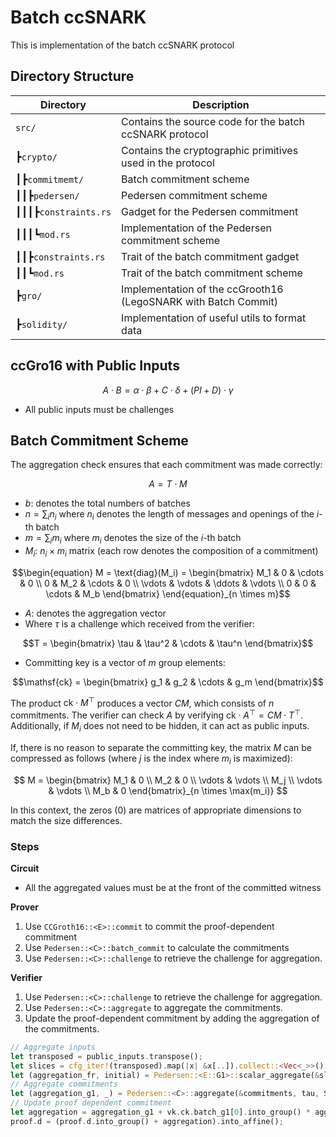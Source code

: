 # Batch ccSNARK

This is implementation of the batch ccSNARK protocol

## Directory Structure

| Directory            | Description                                                    |
| -------------------- | -------------------------------------------------------------- |
| `src/`               | Contains the source code for the batch ccSNARK protocol        |
| ┣`crypto/`           | Contains the cryptographic primitives used in the protocol     |
| ┃┣`commitmemt/`      | Batch commitment scheme                                        |
| ┃┃┣`pedersen/`       | Pedersen commitment scheme                                     |
| ┃┃┃┣`constraints.rs` | Gadget for the Pedersen commitment                             |
| ┃┃┃┗`mod.rs`         | Implementation of the Pedersen commitment scheme               |
| ┃┃┣`constraints.rs`  | Trait of the batch commitment gadget                           |
| ┃┃┗`mod.rs`          | Trait of the batch commitment scheme                           |
| ┣`gro/`              | Implementation of the ccGrooth16 (LegoSNARK with Batch Commit) |
| ┣`solidity/`         | Implementation of useful utils to format data                  |

## ccGro16 with Public Inputs

$$
A \cdot B = \alpha \cdot \beta + C \cdot \delta + (PI + D) \cdot \gamma
$$

- All public inputs must be challenges

## Batch Commitment Scheme

The aggregation check ensures that each commitment was made correctly:

$$
A = T \cdot M
$$

- $b$: denotes the total numbers of batches
- $n = \sum_{i}{n_i}$ where $n_i$ denotes the length of messages and openings of the $i$-th batch
- $m = \sum_{i}{m_i}$ where $m_i$ denotes the size of the $i$-th batch
- $M_i$: $n_i \times m_i$ matrix (each row denotes the composition of a commitment)
```math
\begin{equation} M = \text{diag}(M_i) =
\begin{bmatrix}
  M_1 & 0 & \cdots & 0 \\
  0 & M_2 & \cdots & 0 \\
  \vdots & \vdots & \ddots & \vdots \\
  0 & 0 & \cdots & M_b
\end{bmatrix} \end{equation}_{n \times m}
```
- $A$: denotes the aggregation vector
- Where $\tau$ is a challenge which received from the verifier:
```math
T = \begin{bmatrix} \tau & \tau^2 & \cdots & \tau^n \end{bmatrix}
```
- Committing key is a vector of $m$ group elements:
```math
\mathsf{ck} = \begin{bmatrix} g_1 & g_2 & \cdots & g_m \end{bmatrix}
```

The product $\mathsf{ck} \cdot M^{\top}$ produces a vector $CM$, which consists of $n$ commitments. The verifier can check $A$ by verifying $\mathsf{ck} \cdot A^{\top} = CM \cdot T^{\top}$. Additionally, if $M_i$ does not need to be hidden, it can act as public inputs.

If, there is no reason to separate the committing key, the matrix $M$ can be compressed as follows (where $j$ is the index where  $m_i$  is maximized):

$$
M = \begin{bmatrix}
  M_1 & 0 \\
  M_2 & 0 \\
  \vdots & \vdots \\
  M_j \\
  \vdots & \vdots \\
  M_b & 0
\end{bmatrix}_{n \times \max(m_i)}
$$

In this context, the zeros ($0$) are matrices of appropriate dimensions to match the size differences.

### Steps

**Circuit**

- All the aggregated values must be at the front of the committed witness

**Prover**

1. Use `CCGroth16::<E>::commit` to commit the proof-dependent commitment
2. Use `Pedersen::<C>::batch_commit` to calculate the commitments
3. Use `Pedersen::<C>::challenge` to retrieve the challenge for aggregation.

**Verifier**

1. Use `Pedersen::<C>::challenge` to retrieve the challenge for aggregation.
2. Use `Pedersen::<C>::aggregate` to aggregate the commitments.
3. Update the proof-dependent commitment by adding the aggregation of the commitments.

```rust
// Aggregate inputs
let transposed = public_inputs.transpose();
let slices = cfg_iter!(transposed).map(|x| &x[..]).collect::<Vec<_>>();
let (aggregation_fr, initial) = Pedersen::<E::G1>::scalar_aggregate(&slices, tau, None);
// Aggregate commitments
let (aggregation_g1, _) = Pedersen::<C>::aggregate(&commitments, tau, Some(initial));
// Update proof dependent commitment
let aggregation = aggregation_g1 + vk.ck.batch_g1[0].into_group() * aggregation_fr[0];
proof.d = (proof.d.into_group() + aggregation).into_affine();
```
